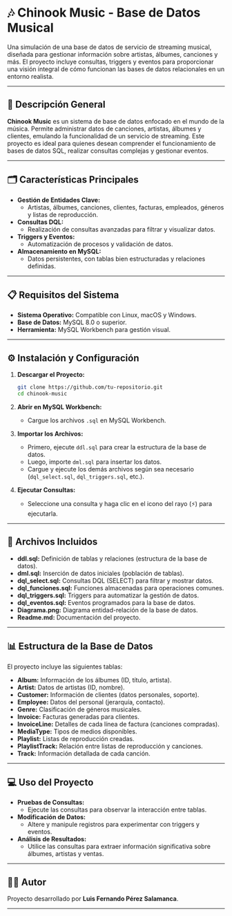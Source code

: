 # 🎶 **Chinook Music - Base de Datos Musical**  

Una simulación de una base de datos de servicio de streaming musical, diseñada para gestionar información sobre artistas, álbumes, canciones y más. El proyecto incluye consultas, triggers y eventos para proporcionar una visión integral de cómo funcionan las bases de datos relacionales en un entorno realista.  

---

## 📌 **Descripción General**  

**Chinook Music** es un sistema de base de datos enfocado en el mundo de la música. Permite administrar datos de canciones, artistas, álbumes y clientes, emulando la funcionalidad de un servicio de streaming. Este proyecto es ideal para quienes desean comprender el funcionamiento de bases de datos SQL, realizar consultas complejas y gestionar eventos.  

---

## 🗂️ **Características Principales**  

- **Gestión de Entidades Clave:**  
  - Artistas, álbumes, canciones, clientes, facturas, empleados, géneros y listas de reproducción.  
- **Consultas DQL:**  
  - Realización de consultas avanzadas para filtrar y visualizar datos.  
- **Triggers y Eventos:**  
  - Automatización de procesos y validación de datos.  
- **Almacenamiento en MySQL:**  
  - Datos persistentes, con tablas bien estructuradas y relaciones definidas.  

---

## 📋 **Requisitos del Sistema**  

- **Sistema Operativo:** Compatible con Linux, macOS y Windows.  
- **Base de Datos:** MySQL 8.0 o superior.  
- **Herramienta:** MySQL Workbench para gestión visual.  

---

## ⚙️ **Instalación y Configuración**  

1. **Descargar el Proyecto:**  
   ```bash  
   git clone https://github.com/tu-repositorio.git  
   cd chinook-music  
   ```  

2. **Abrir en MySQL Workbench:**  
   - Cargue los archivos `.sql` en MySQL Workbench.  

3. **Importar los Archivos:**  
   - Primero, ejecute `ddl.sql` para crear la estructura de la base de datos.  
   - Luego, importe `dml.sql` para insertar los datos.  
   - Cargue y ejecute los demás archivos según sea necesario (`dql_select.sql`, `dql_triggers.sql`, etc.).  

4. **Ejecutar Consultas:**  
   - Seleccione una consulta y haga clic en el icono del rayo (⚡) para ejecutarla.  

---

## 📂 **Archivos Incluidos**  

- **ddl.sql:** Definición de tablas y relaciones (estructura de la base de datos).  
- **dml.sql:** Inserción de datos iniciales (población de tablas).  
- **dql_select.sql:** Consultas DQL (SELECT) para filtrar y mostrar datos.  
- **dql_funciones.sql:** Funciones almacenadas para operaciones comunes.  
- **dql_triggers.sql:** Triggers para automatizar la gestión de datos.  
- **dql_eventos.sql:** Eventos programados para la base de datos.  
- **Diagrama.png:** Diagrama entidad-relación de la base de datos.  
- **Readme.md:** Documentación del proyecto.  

---

## 📊 **Estructura de la Base de Datos**  

El proyecto incluye las siguientes tablas:  

- **Album:** Información de los álbumes (ID, título, artista).  
- **Artist:** Datos de artistas (ID, nombre).  
- **Customer:** Información de clientes (datos personales, soporte).  
- **Employee:** Datos del personal (jerarquía, contacto).  
- **Genre:** Clasificación de géneros musicales.  
- **Invoice:** Facturas generadas para clientes.  
- **InvoiceLine:** Detalles de cada línea de factura (canciones compradas).  
- **MediaType:** Tipos de medios disponibles.  
- **Playlist:** Listas de reproducción creadas.  
- **PlaylistTrack:** Relación entre listas de reproducción y canciones.  
- **Track:** Información detallada de cada canción.  

---

## 💻 **Uso del Proyecto**  

- **Pruebas de Consultas:**  
  - Ejecute las consultas para observar la interacción entre tablas.  
- **Modificación de Datos:**  
  - Altere y manipule registros para experimentar con triggers y eventos.  
- **Análisis de Resultados:**  
  - Utilice las consultas para extraer información significativa sobre álbumes, artistas y ventas.  

---

## 👨‍💻 **Autor**  

Proyecto desarrollado por **Luis Fernando Pérez Salamanca**.  

---


